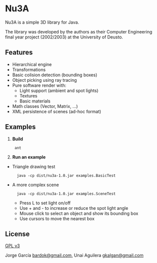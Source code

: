 Nu3A
====

Nu3A is a simple 3D library for Java.

The library was developed by the authors as their Computer Engineering 
final year project (2002/2003) at the University of Deusto.

Features
--------

* Hierarchical engine
* Transformations
* Basic colision detection (bounding boxes)
* Object picking using ray tracing
* Pure software render with:
	* Light support (ambient and spot lights)
	* Textures
	* Basic materials
* Math classes (Vector, Matrix, ...)
* XML persistence of scenes (ad-hoc format)

Examples
--------

1. **Build**

		ant 

2. **Run an example**
	
* Triangle drawing test

		java -cp dist/nu3a-1.0.jar examples.BasicTest
   		
* A more complex scene

		java -cp dist/nu3a-1.0.jar examples.SceneTest 
 
	* Press L to set light on/off
 	* Use + and - to increase or reduce the spot light angle
 	* Mouse click to select an object and show its bounding box
 	* Use cursors to move the nearest box

License
-------

[GPL v3](http://www.gnu.org/licenses/gpl-3.0.html)

Jorge García <bardok@gmail.com>, Unai Aguilera <gkalgan@gmail.com>

